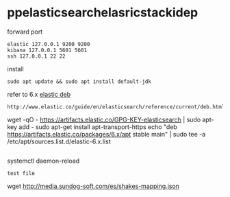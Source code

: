 # ppelasticsearchelasricstackidep

forward port
```
elastic 127.0.0.1 9200 9200
kibana 127.0.0.1 5601 5601
ssh 127.0.0.1 22 22 
```

install
```
sudo apt update && sudo apt install default-jdk
```
refer to 6.x
[elastic deb](http://www.elastic.co/guide/en/elasticsearch/reference/current/deb.html)
```
http://www.elastic.co/guide/en/elasticsearch/reference/current/deb.html
```
wget -qO - https://artifacts.elastic.co/GPG-KEY-elasticsearch | sudo apt-key add -
sudo apt-get install apt-transport-https
echo "deb https://artifacts.elastic.co/packages/6.x/apt stable main" | sudo tee -a /etc/apt/sources.list.d/elastic-6.x.list
```

```
systemctl daemon-reload
```
test file
```
wget http://media.sundog-soft.com/es/shakes-mapping.json
```
